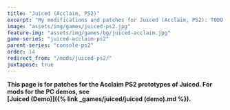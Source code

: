 ```yaml
---
title: "Juiced (Acclaim, PS2)"
excerpt: "My modifications and patches for Juiced (Acclaim, PS2): TODO."
image: "assets/img/games/juiced-ps2.jpg"
feature-img: "assets/img/games/bg/juiced-acclaim.jpg"
game-series: "juiced-acclaim-ps2"
parent-series: "console-ps2"
order: 14
redirect_from: "/mods/juiced-ps2/"
juxtapose: true
---
```


**<span style="white-space:nowrap"><i class="fas fa-info-circle"></i> This</span> page is for patches for the Acclaim PS2 prototypes of Juiced. For mods for the PC demos, see <span style="white-space:nowrap">[Juiced (Demo)]({% link _games/juiced/juiced (demo).md %}). <i class="fas fa-info-circle"></i></span>**
